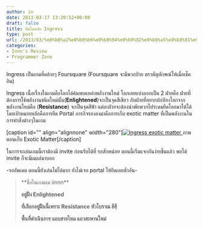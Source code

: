 ```yaml
---
author: in
date: 2013-03-17 13:20:52+00:00
draft: false
title: ยึดโลกกับ Ingress
type: post
url: /2013/03/%e0%b8%a2%e0%b8%b6%e0%b8%94%e0%b9%82%e0%b8%a5%e0%b8%81%e0%b8%81%e0%b8%b1%e0%b8%9a-ingress/
categories:
- Innn's Review
- Programmer Zone
---
```


Ingress เป็นเกมที่คล้ายๆ Foursquare (Foursquare จะมีพวกป้าย ตราสัญลักษณ์ให้เมื่อเช็คอิน)

Ingress เนื้อเรื่องในเกมคือโลกได้ค้นพบแหล่งพลังงานใหม่ โลกเลยแบ่งออกเป็น 2 ฝ่ายคือ ฝ่ายที่ต้องการใช้พลังงานชนิดใหม่นั้น(**Enlightened**)จะเป็นจุดสีเขียว กับฝ่ายที่อยากปกป้องโลกจากพลังงานใหม่คือ (**Resistance**) จะเป็นจุดสีฟ้า แต่ละฝ่ายจะต้องนำพักพวกไประดมยึดโลกมาให้ได้โดยเป้าหมายหลักคือการยึด Portal ภารกิจรองลงมาคือการเก็บ exotic matter
ที่เป็นพลังงานในการทำสิ่งต่างๆในเกม

[caption id="" align="alignnone" width="280"][![Ingress exotic matter](https://www.innnblog.com/wp-content/uploads/2013/01/wpid-Screenshot_2013-01-22-16-47-10.png)
](https://www.innnblog.com/wp-content/uploads/2013/01/wpid-Screenshot_2013-01-22-16-47-10.png) ภาพตอนเก็บ Exotic Matter[/caption]

ในการจะเล่นเกมนี้เราต้องมี invite ก่อนรับได้ที่
รอสักหน่อย ตอนนี้เริ่มแจกกันง่ายขึ้นแล้ว พอได้ invite ก็จะมีเมลล์มาบอก




-รออัพเดต ตอนนี้ยังเล่นไม่ได้มาก ยังไม่เจอ portal ให้ยึดเลยสักอัน-




<blockquote>**ชื่อในเกมผม iinnn**

**อยู่ฝั่ง Enlightened**

**ที่เลือกอยู่ฝั่นนี้เพราะ Resistance หัวโบราณ ฮิฮฺิ**

**พื้นที่ดำเนินการ แถบสายไหม แถวสะพานใหม่**</blockquote>
